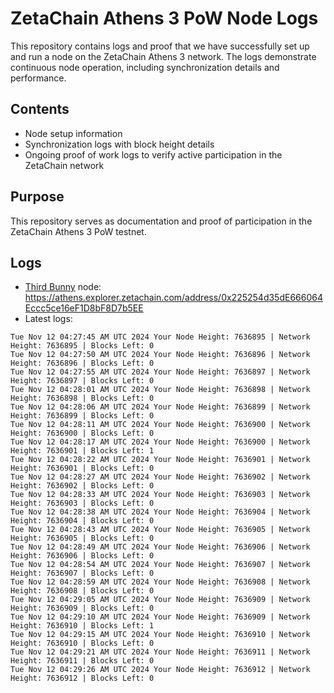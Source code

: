 # ZetaChain Athens 3 PoW Node Logs
This repository contains logs and proof that we have successfully set up and run a node on the ZetaChain Athens 3 network. The logs demonstrate continuous node operation, including synchronization details and performance.

## Contents
- Node setup information
- Synchronization logs with block height details
- Ongoing proof of work logs to verify active participation in the ZetaChain network

## Purpose
This repository serves as documentation and proof of participation in the ZetaChain Athens 3 PoW testnet.

## Logs

- [Third Bunny](https://thirdbunny.xyz/) node: https://athens.explorer.zetachain.com/address/0x225254d35dE666064Eccc5ce16eF1D8bF8D7b5EE
- Latest logs:
```
Tue Nov 12 04:27:45 AM UTC 2024 Your Node Height: 7636895 | Network Height: 7636895 | Blocks Left: 0
Tue Nov 12 04:27:50 AM UTC 2024 Your Node Height: 7636896 | Network Height: 7636896 | Blocks Left: 0
Tue Nov 12 04:27:55 AM UTC 2024 Your Node Height: 7636897 | Network Height: 7636897 | Blocks Left: 0
Tue Nov 12 04:28:01 AM UTC 2024 Your Node Height: 7636898 | Network Height: 7636898 | Blocks Left: 0
Tue Nov 12 04:28:06 AM UTC 2024 Your Node Height: 7636899 | Network Height: 7636899 | Blocks Left: 0
Tue Nov 12 04:28:11 AM UTC 2024 Your Node Height: 7636900 | Network Height: 7636900 | Blocks Left: 0
Tue Nov 12 04:28:17 AM UTC 2024 Your Node Height: 7636900 | Network Height: 7636901 | Blocks Left: 1
Tue Nov 12 04:28:22 AM UTC 2024 Your Node Height: 7636901 | Network Height: 7636901 | Blocks Left: 0
Tue Nov 12 04:28:27 AM UTC 2024 Your Node Height: 7636902 | Network Height: 7636902 | Blocks Left: 0
Tue Nov 12 04:28:33 AM UTC 2024 Your Node Height: 7636903 | Network Height: 7636903 | Blocks Left: 0
Tue Nov 12 04:28:38 AM UTC 2024 Your Node Height: 7636904 | Network Height: 7636904 | Blocks Left: 0
Tue Nov 12 04:28:43 AM UTC 2024 Your Node Height: 7636905 | Network Height: 7636905 | Blocks Left: 0
Tue Nov 12 04:28:49 AM UTC 2024 Your Node Height: 7636906 | Network Height: 7636906 | Blocks Left: 0
Tue Nov 12 04:28:54 AM UTC 2024 Your Node Height: 7636907 | Network Height: 7636907 | Blocks Left: 0
Tue Nov 12 04:28:59 AM UTC 2024 Your Node Height: 7636908 | Network Height: 7636908 | Blocks Left: 0
Tue Nov 12 04:29:05 AM UTC 2024 Your Node Height: 7636909 | Network Height: 7636909 | Blocks Left: 0
Tue Nov 12 04:29:10 AM UTC 2024 Your Node Height: 7636909 | Network Height: 7636910 | Blocks Left: 1
Tue Nov 12 04:29:15 AM UTC 2024 Your Node Height: 7636910 | Network Height: 7636910 | Blocks Left: 0
Tue Nov 12 04:29:21 AM UTC 2024 Your Node Height: 7636911 | Network Height: 7636911 | Blocks Left: 0
Tue Nov 12 04:29:26 AM UTC 2024 Your Node Height: 7636912 | Network Height: 7636912 | Blocks Left: 0
```
